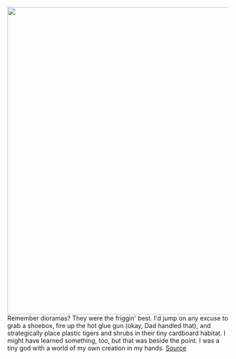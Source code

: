 <img src='https://cdn.vox-cdn.com/thumbor/7R6LpQnmeh5OEGNmuCgZr5Fke3k=/0x0:2000x1333/1200x800/filters:focal(840x507:1160x827)/cdn.vox-cdn.com/uploads/chorus_image/image/68870132/DSC00276_2.0.jpg' width='700px' /><br/>
Remember dioramas? They were the friggin' best. I'd jump on any excuse to grab a shoebox, fire up the hot glue gun (okay, Dad handled that), and strategically place plastic tigers and shrubs in their tiny cardboard habitat. I might have learned something, too, but that was beside the point. I was a tiny god with a world of my own creation in my hands.
<a href='https://www.theverge.com/22299611/museum-alive-iphone-app-david-attenborough-augmented-reality'> Source <a/>
